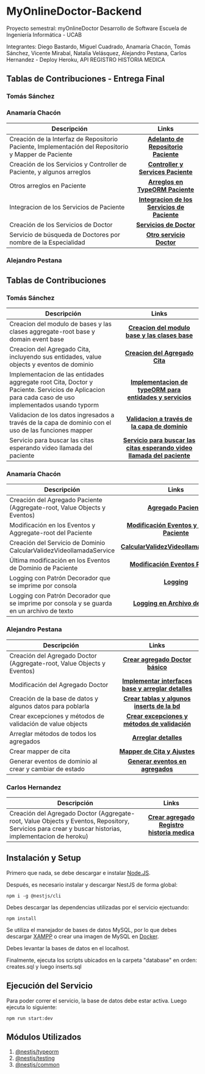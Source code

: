 # MyOnlineDoctor-Backend

Proyecto semestral: myOnlineDoctor Desarrollo de Software Escuela de Ingeniería Informática - UCAB

Integrantes:
Diego Bastardo, 
Miguel Cuadrado, 
Anamaría Chacón, 
Tomás Sánchez, 
Vicente Mirabal, 
Natalia Velásquez, 
Alejandro Pestana, 
Carlos Hernandez - Deploy Heroku, API REGISTRO HISTORIA MEDICA 

## Tablas de Contribuciones - Entrega Final

### Tomás Sánchez


### Anamaría Chacón
| Descripción  |Links|
| ------------- |:-------------:|
| Creación de la Interfaz de Repositorio Paciente, Implementación del Repositorio y Mapper de Paciente|[**Adelanto de Repositorio Paciente**](https://github.com/The-Geeks-Desarrollo-de-Software-UCAB/MyOnlineDoctor-Backend/commit/642efa7d099805496a8d8f43f338e4a24a4456cb)|
| Creación de los Servicios y Controller de Paciente, y algunos arreglos |[**Controller y Services Paciente**](https://github.com/The-Geeks-Desarrollo-de-Software-UCAB/MyOnlineDoctor-Backend/commit/bda4283150ad3ab3ecebeaad5cf4509823e7da0d)|
| Otros arreglos en Paciente |[**Arreglos en TypeORM Paciente**](https://github.com/The-Geeks-Desarrollo-de-Software-UCAB/MyOnlineDoctor-Backend/commit/fcb1de39c0679ecbf0664be294bd9ec66fb1cdcd)|
|Integracion de los Servicios de Paciente|[**Integracion de los Servicios de Paciente**](https://github.com/The-Geeks-Desarrollo-de-Software-UCAB/MyOnlineDoctor-Backend/commit/42a727e78a9b3c5517b0e6572ee3f4c31b3bed8b)|
|Creación de los Servicios de Doctor|[**Servicios de Doctor**](https://github.com/The-Geeks-Desarrollo-de-Software-UCAB/MyOnlineDoctor-Backend/commit/1499e7b3bcf7eaf3973a55fd0386af057150a0da)|
|Servicio de búsqueda de Doctores por nombre de la Especialidad|[**Otro servicio Doctor**](https://github.com/The-Geeks-Desarrollo-de-Software-UCAB/MyOnlineDoctor-Backend/commit/bc4ef3a211b007e65a8991e9c18daf1c26d98b24)|

### Alejandro Pestana



## Tablas de Contribuciones

### Tomás Sánchez
| Descripción  |Links|
| ------------- |:-------------:|
| Creacion del modulo de bases y las clases aggregate-root base y domain event base|[**Creacion del modulo base y las clases base**](https://github.com/The-Geeks-Desarrollo-de-Software-UCAB/MyOnlineDoctor-Backend/commit/147092353cdbf1faf0e09b95633a753f5ea9ee76)|
| Creacion del Agregado Cita, incluyendo sus entidades, value objects y eventos de dominio|[**Creacion del Agregado Cita**](https://github.com/The-Geeks-Desarrollo-de-Software-UCAB/MyOnlineDoctor-Backend/commit/69c0d90502f5dcbb8a270508008a38f19d7a461a)|
| Implementacion de las entidades aggregate root Cita, Doctor y Paciente. Servicios de Aplicacion para cada caso de uso implementados usando typorm|[**Implementacion de typeORM para entidades y servicios**](https://github.com/The-Geeks-Desarrollo-de-Software-UCAB/MyOnlineDoctor-Backend/commit/6536386a7ef7a3a08e2a21d5ad07d2e67c27ba36)|
|Validacion de los datos ingresados a través de la capa de dominio con el uso de las funciones mapper|[**Validacion a través de la capa de dominio**](https://github.com/The-Geeks-Desarrollo-de-Software-UCAB/MyOnlineDoctor-Backend/commit/28412591b81bbaf57982677876105c3bff505253)|
|Servicio para buscar las citas esperando video llamada del paciente|[**Servicio para buscar las citas esperando video llamada del paciente**](https://github.com/The-Geeks-Desarrollo-de-Software-UCAB/MyOnlineDoctor-Backend/commit/18f31edce14c3e02c79bd09c19fa8117ab866206)|

### Anamaría Chacón
| Descripción  |Links|
| ------------- |:-------------:|
| Creación del Agregado Paciente (Aggregate-root, Value Objects y Eventos)|[**Agregado Paciente**](https://github.com/The-Geeks-Desarrollo-de-Software-UCAB/MyOnlineDoctor-Backend/commit/b5345cf71ce15ef65ceb44ac9132e14089efa4a0)|
| Modificación en los Eventos y Aggregate-root del Paciente |[**Modificación Eventos y Entity de Paciente**](https://github.com/The-Geeks-Desarrollo-de-Software-UCAB/MyOnlineDoctor-Backend/commit/404f058fbde93ed7b2bd3cc198a94a50b73d24f2)|
| Creación del Servicio de Dominio CalcularValidezVideollamadaService |[**CalcularValidezVideollamadaService**](https://github.com/The-Geeks-Desarrollo-de-Software-UCAB/MyOnlineDoctor-Backend/commit/26eba9e41e922c44cde9f3b5360111fd06a7425b)|
|Última modificación en los Eventos de Dominio de Paciente|[**Modificación Eventos Paciente**](https://github.com/The-Geeks-Desarrollo-de-Software-UCAB/MyOnlineDoctor-Backend/commit/1caac962986a3fd66db97f5d6df72871aef73cf6)|
|Logging con Patrón Decorador que se imprime por consola|[**Logging**](https://github.com/The-Geeks-Desarrollo-de-Software-UCAB/MyOnlineDoctor-Backend/commit/fca5b54aedb6540fa30365dcaeb9fa963ab3bc42)|
|Logging con Patrón Decorador que se imprime por consola y se guarda en un archivo de texto|[**Logging en Archivo de Texto**](https://github.com/The-Geeks-Desarrollo-de-Software-UCAB/MyOnlineDoctor-Backend/commit/3776d4156c4c68b1380c4600e0df27008b6785f2)|

### Alejandro Pestana
| Descripción  |Links|
| ------------- |:-------------:|
| Creación del Agregado Doctor (Aggregate-root, Value Objects y Eventos)|[**Crear agregado Doctor básico**](https://github.com/The-Geeks-Desarrollo-de-Software-UCAB/MyOnlineDoctor-Backend/commit/760b90436385eff122ec01b6c3286e8f88d6228e)|
| Modificación del Agregado Doctor |[**Implementar interfaces base y arreglar detalles**](https://github.com/The-Geeks-Desarrollo-de-Software-UCAB/MyOnlineDoctor-Backend/commit/856f31e625cfbdcf35d420b125d65f6bd53871dd)|
| Creación de la base de datos y algunos datos para poblarla |[**Crear tablas y algunos inserts de la bd**](https://github.com/The-Geeks-Desarrollo-de-Software-UCAB/MyOnlineDoctor-Backend/commit/67e0c0bcf935d4ed5fe8668903eb21a0a1738772)|
|Crear excepciones y métodos de validación de value objects|[**Crear excepciones y métodos de validación**](https://github.com/The-Geeks-Desarrollo-de-Software-UCAB/MyOnlineDoctor-Backend/commit/d7093a830001ecac97a0aaa3e87cbf928ff98eaa)|
|Arreglar métodos de todos los agregados|[**Arreglar detalles**](https://github.com/The-Geeks-Desarrollo-de-Software-UCAB/MyOnlineDoctor-Backend/commit/d7093a830001ecac97a0aaa3e87cbf928ff98eaa)|
|Crear mapper de cita|[**Mapper de Cita y Ajustes**](https://github.com/The-Geeks-Desarrollo-de-Software-UCAB/MyOnlineDoctor-Backend/commit/bad65781a0451b8d12dee7b5fa9d0e67b200ce65)|
|Generar eventos de dominio al crear y cambiar de estado|[**Generar eventos en agregados**](https://github.com/The-Geeks-Desarrollo-de-Software-UCAB/MyOnlineDoctor-Backend/commit/987935723772af4e72fa460ec71dfa376c3b7d7d)|

### Carlos Hernandez
| Descripción  |Links|
| ------------- |:-------------:|
| Creación del Agregado Doctor (Aggregate-root, Value Objects y Eventos, Repository, Servicios para crear y buscar historias, implementacion de heroku)|[**Crear agregado Registro historia medica**](https://github.com/The-Geeks-Desarrollo-de-Software-UCAB/MyOnlineDoctor-Backend/commit/7a276bc5970c330183617de29a5470663d1d3d6c)|

## Instalación y Setup

Primero que nada, se debe descargar e instalar [Node.JS](https://nodejs.org/es/). 

Después, es necesario instalar y descargar NestJS de forma global:

```
npm i -g @nestjs/cli
```

Debes descargar las dependencias utilizadas por el servicio ejectuando:

```
npm install
```

Se utiliza el manejador de bases de datos MySQL, por lo que debes descargar [XAMPP](https://www.apachefriends.org/es/index.html) o crear una imagen de MySQL en [Docker](https://www.docker.com).

Debes levantar la bases de datos en el localhost.

Finalmente, ejecuta los scripts ubicados en la carpeta "database" en orden: creates.sql y luego inserts.sql

## Ejecución del Servicio

Para poder correr el servicio, la base de datos debe estar activa. Luego ejecuta lo siguiente:

```
npm run start:dev
```

## Módulos Utilizados

1. [@nestjs/typeorm](https://www.npmjs.com/package/@nestjs/typeorm)
2. [@nestjs/testing](https://www.npmjs.com/package/@nestjs/testing)
3. [@nestjs/common](https://www.npmjs.com/package/@nestjs/common)
